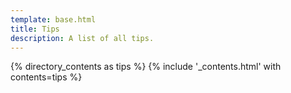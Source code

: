 ```yaml
---
template: base.html
title: Tips
description: A list of all tips.
---
```


{% directory_contents as tips %}
{% include '_contents.html' with contents=tips %}
